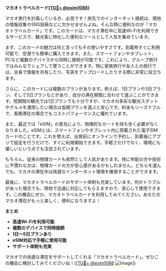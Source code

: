 **マカオトラベルカード[[TG💪+ @esim1088](https://t.me/s/esim1088)]**

マカオ旅行を計画している方、必見です！旅先でのインターネット接続は、現地の情報収集やSNS投稿などに欠かせませんよね。そんな時に便利なのが「マカオトラベルカード」です。このカードは、マカオ滞在中に高速Wi-Fiを利用できるサービスで、観光客に特化した便利なツールとして人気を集めています。

まず、このカードの魅力は何と言ってもその使いやすさです。到着時すぐに利用可能で、空港でも簡単に購入できます。また、スマートフォンやタブレット、PCなど複数のデバイスから同時に接続が可能です。これにより、グループ旅行ではみんなでシェアして使うことができます。特に家族旅行や友人との旅行では、全員で情報を共有したり、写真をアップロードしたりする際に非常に役立ちます。

さらに、このカードには複数のプランがあります。例えば、1日プランや3日プラン、そして5日プランなどがあり、自分の滞在期間に合わせて選ぶことができます。短期間の観光では1日プランでも十分ですが、マカオの多彩な観光スポットやグルメを満喫したい場合は長期プランを選ぶと安心です。料金もリーズナブルで、長期滞在の場合でもコストパフォーマンスに優れています。

また、最近では「eSIM」の普及により、物理的なカードを持ち歩く必要がなくなりました。eSIMとは、スマートフォンやタブレット内に搭載された電子SIMカードのことです。これを使えば、出発前にオンラインで予約し、到着後にアプリで設定を行うだけで、すぐに利用開始できます。手軽さだけでなく、環境にも優しいという点でも注目されています。

もちろん、従来の物理カードも依然として人気があります。特に年配の方や技術に不慣れな方は、物理カードの方が安心感があるかもしれません。どちらを選んでも、マカオの滞在中は快適なインターネット環境を確保することができます。

最後に、マカオトラベルカードのサポート体制も充実しています。何かトラブルがあった場合でも、現地で迅速に対応してもらえますので、安心して使用できます。この機会にぜひ、マカオトラベルカードを利用してみてください。あなたのマカオ滞在がもっと楽しく、便利になりますよ！

**まとめ**
- **高速Wi-Fiを利用可能**
- **複数のデバイスで同時接続**
- **1日～5日プランあり**
- **eSIM対応で手軽に使用可能**
- **サポート体制も充実**

マカオでの快適な滞在をサポートしてくれる「マカオトラベルカード」。ぜひこの機会に検討してみてくださいね！([[TG💪+ @esim1088](https://t.me/s/esim1088) ![Image](https://i.postimg.cc/Y0z9fWf4/image.png)])